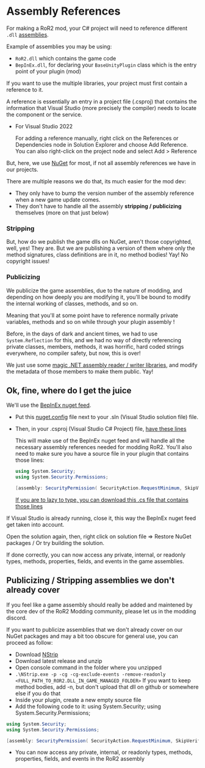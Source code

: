 # Assembly References

For making a RoR2 mod, your C# project will need to reference different `.dll` [assemblies](https://docs.microsoft.com/en-us/dotnet/standard/assembly/).

Example of assemblies you may be using:

-   `RoR2.dll` which contains the game code
-   `BepInEx.dll`, for declaring your `BaseUnityPlugin` class which is the entry point of your plugin (mod)

If you want to use the multiple libraries, your project must first contain a reference to it.

A reference is essentially an entry in a project file (.csproj) that contains the information that Visual Studio (more precisely the compiler) needs to locate the component or the service.

-   For Visual Studio 2022

    For adding a reference manually, right click on the References or Dependencies node in Solution Explorer and choose Add Reference. You can also right-click on the project node and select Add > Reference

But, here, we use [NuGet](https://docs.microsoft.com/en-us/nuget/) for most, if not all assembly references we have in our projects.

There are multiple reasons we do that, its much easier for the mod dev:

-   They only have to bump the version number of the assembly reference when a new game update comes.
-   They don't have to handle all the assembly **stripping / publicizing** themselves (more on that just below)

### Stripping

But, how do we publish the game dlls on NuGet, aren't those copyrighted, well, yes! They are. But we are publishing a version of them where only the method signatures, class definitions are in it, no method bodies! Yay! No copyright issues!

### Publicizing

We publicize the game assemblies, due to the nature of modding, and depending on how deeply you are modifying it, you'll be bound to modify the internal working of classes, methods, and so on.

Meaning that you'll at some point have to reference normally private variables, methods and so on while through your plugin assembly !

Before, in the days of dark and ancient times, we had to use `System.Reflection` for this, and we had no way of directly referencing private classes, members, methods, it was horrific, hard coded strings everywhere, no compiler safety, but now, this is over!

We just use some [magic .NET assembly reader / writer libraries](https://github.com/0xd4d/dnlib), and modify the metadata of those members to make them public. Yay!

## Ok, fine, where do I get the juice

We'll use the [BepInEx nuget feed](https://nuget.bepinex.dev/packages/RiskOfRain2.GameLibs).

-   Put this [nuget.config](https://github.com/xiaoxiao921/R2Boilerplate/blob/master/nuget.config) file next to your .sln (Visual Studio solution file) file.
-   Then, in your .csproj (Visual Studio C# Project) file, [have these lines](https://github.com/xiaoxiao921/R2Boilerplate/blob/master/ExamplePlugin/ExamplePlugin.csproj#L15-L23)

    This will make use of the BepInEx nuget feed and will handle all the necessary assembly references needed for modding RoR2.
    You'll also need to make sure you have a source file in your plugin that contains those lines:

    ```csharp
    using System.Security;
    using System.Security.Permissions;

    [assembly: SecurityPermission( SecurityAction.RequestMinimum, SkipVerification = true )]
    ```

    [If you are to lazy to type, you can download this .cs file that contains those lines](https://github.com/risk-of-thunder/R2API/blob/master/R2API/AssemblyInfo.cs#L12)

If Visual Studio is already running, close it, this way the BepInEx nuget feed get taken into account.

Open the solution again, then, right click on solution file => Restore NuGet packages / Or try building the solution.

If done correctly, you can now access any private, internal, or readonly types, methods, properties, fields, and events in the game assemblies.

## Publicizing / Stripping assemblies we don't already cover

If you feel like a game assembly should really be added and maintened by the core dev of the RoR2 Modding community, please let us in the modding discord.

If you want to publicize assemblies that we don't already cover on our NuGet packages and may a bit too obscure for general use, you can proceed as follow:

-   Download [NStrip](https://github.com/BepInEx/NStrip/releases)
-   Download latest release and unzip
-   Open console command in the folder where you unzipped
-   `.\NStrip.exe -p -cg -cg-exclude-events -remove-readonly <FULL_PATH_TO_ROR2.DLL_IN_GAME_MANAGED_FOLDER>`
    If you want to keep method bodies, add -n, but don't upload that dll on github or somewhere else if you do that
-   Inside your plugin, create a new empty source file
-   Add the following code to it:
    using System.Security;
    using System.Security.Permissions;

```csharp
using System.Security;
using System.Security.Permissions;

[assembly: SecurityPermission( SecurityAction.RequestMinimum, SkipVerification = true )]
```

-   You can now access any private, internal, or readonly types, methods, properties, fields, and events in the RoR2 assembly

